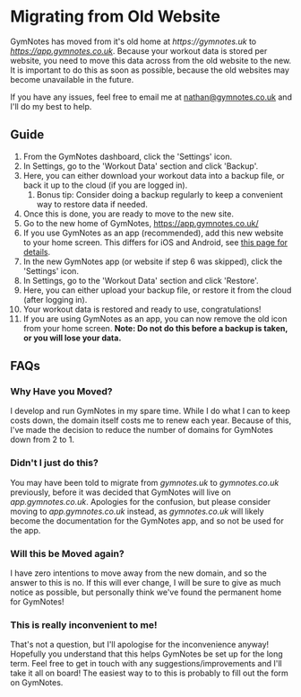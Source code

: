 # Migrating from Old Website

GymNotes has moved from it's old home at _https://gymnotes.uk_ to _https://app.gymnotes.co.uk_. Because your workout data is stored per website, you need to move this data across from the old website to the new. It is important to do this as soon as possible, because the old websites may become unavailable in the future.

If you have any issues, feel free to email me at nathan@gymnotes.co.uk and I'll do my best to help.

## Guide

1. From the GymNotes dashboard, click the 'Settings' icon.
2. In Settings, go to the 'Workout Data' section and click 'Backup'.
3. Here, you can either download your workout data into a backup file, or back it up to the cloud (if you are logged in).
   1. Bonus tip: Consider doing a backup regularly to keep a convenient way to restore data if needed.
4. Once this is done, you are ready to move to the new site.
5. Go to the new home of GymNotes, https://app.gymnotes.co.uk/
6. If you use GymNotes as an app (recommended), add this new website to your home screen. This differs for iOS and Android, see [this page for details](https://developer.mozilla.org/en-US/docs/Web/Progressive_web_apps/Guides/Installing#installing_pwas).
7. In the new GymNotes app (or website if step 6 was skipped), click the 'Settings' icon.
8. In Settings, go to the 'Workout Data' section and click 'Restore'.
9. Here, you can either upload your backup file, or restore it from the cloud (after logging in).
10. Your workout data is restored and ready to use, congratulations!
11. If you are using GymNotes as an app, you can now remove the old icon from your home screen. **Note: Do not do this before a backup is taken, or you will lose your data.**

## FAQs

### Why Have you Moved?

I develop and run GymNotes in my spare time. While I do what I can to keep costs down, the domain itself costs me to renew each year. Because of this, I've made the decision to reduce the number of domains for GymNotes down from 2 to 1.

### Didn't I just do this?

You may have been told to migrate from *gymnotes.uk* to *gymnotes.co.uk* previously, before it was decided that GymNotes will live on *app.gymnotes.co.uk*. Apologies for the confusion, but please consider moving to *app.gymnotes.co.uk* instead, as *gymnotes.co.uk* will likely become the documentation for the GymNotes app, and so not be used for the app.

### Will this be Moved again?

I have zero intentions to move away from the new domain, and so the answer to this is no. If this will ever change, I will be sure to give as much notice as possible, but personally think we've found the permanent home for GymNotes!

### This is really inconvenient to me!

That's not a question, but I'll apologise for the inconvenience anyway! Hopefully you understand that this helps GymNotes be set up for the long term. Feel free to get in touch with any suggestions/improvements and I'll take it all on board! The easiest way to to this is probably to fill out the form on GymNotes.